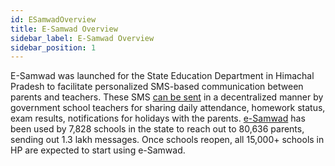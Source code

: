 ```yaml
---
id: ESamwadOverview
title: E-Samwad Overview
sidebar_label: E-Samwad Overview
sidebar_position: 1
---
```


E-Samwad was launched for the State Education Department in Himachal Pradesh to facilitate personalized SMS-based communication between parents and teachers. These SMS [can be sent](https://www.linkedin.com/posts/samagra-transforming-governance_himachalpradesh-workstreaminfographics-samarth-activity-6669224579640258560-COhj) in a decentralized manner by government school teachers for sharing daily attendance, homework status, exam results, notifications for holidays with the parents. [e-Samwad](/docs/Legacy/E-Samwad/SamwadFuncSpecs) has been used by 7,828 schools in the state to reach out to 80,636 parents, sending out 1.3 lakh messages. Once schools reopen, all 15,000+ schools in HP are expected to start using e-Samwad.
